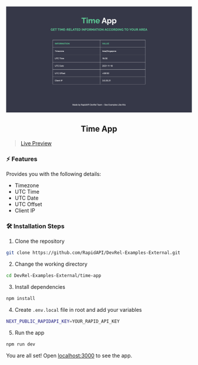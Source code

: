 ![cover](assets/cover.png)

<div align="center">
	<h2>Time App</h2>
</div>

> [Live Preview](https://rapidapi-example-time-app.vercel.app/)

### ⚡️ Features

Provides you with the following details:

- Timezone
- UTC Time
- UTC Date
- UTC Offset
- Client IP

### 🛠️ Installation Steps

1. Clone the repository

```bash
git clone https://github.com/RapidAPI/DevRel-Examples-External.git
```

2. Change the working directory

```bash
cd DevRel-Examples-External/time-app
```

3. Install dependencies

```bash
npm install
```

4. Create `.env.local` file in root and add your variables

```bash
NEXT_PUBLIC_RAPIDAPI_KEY=YOUR_RAPID_API_KEY
```

5. Run the app

```bash
npm run dev
```

You are all set! Open [localhost:3000](http://localhost:3000/) to see the app.
